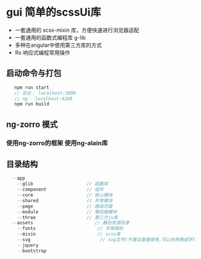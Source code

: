 # gui 简单的scssUi库
  * 一套通用的 scss-mixin 库，方便快速进行浏览器适配
  * 一套通用的函数式编程库  g-lib
  * 多种在angular中使用第三方库的方式
  * Rx 响应式编程常用操作

## 启动命令与打包
```js
   npm run start 
   // 后台： localhost:3000
   // ng： localhost:4200
   npm run build
```
## ng-zorro 模式

### 使用ng-zorro的框架 使用ng-alain库

## 目录结构

```js
  --app
    --glib                    // 函数库
    --component               // 组件
    --core                    // 核心模块
    --shared                  // 共享模块
    --page                    // 路由页面
    --module                  // 懒加载模块
    --three                   // 第三方js库
  --assets                       // 静态资源目录
    --fonts                       // 字体图标
    --mixin                       // scss库
    --svg                          // svg文件(不建议直接使用,可以先转换成字体图标)
    --jquery
    --bootstrap
```
    

